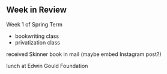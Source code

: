 ## Week in Review

Week 1 of Spring Term
* bookwriting class
* privatization class

received Skinner book in mail (maybe embed Instagram post?)

lunch at Edwin Gould Foundation
